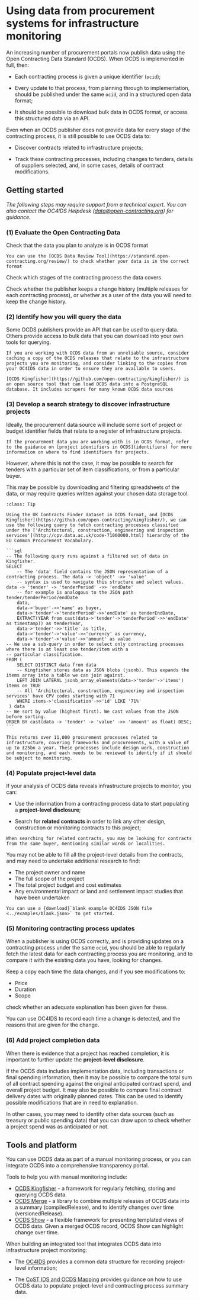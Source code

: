 # Using data from procurement systems for infrastructure monitoring

An increasing number of procurement portals now publish data using the Open Contracting Data Standard (OCDS). When OCDS is implemented in full, then:

* Each contracting process is given a unique identifier (`ocid`);

* Every update to that process, from planning through to implementation, should be published under the same `ocid`, and in a structured open data format;

* It should be possible to download bulk data in OCDS format, or access this structured data via an API.

Even when an OCDS publisher does not provide data for every stage of the contracting process, it is still possible to use OCDS data to:

* Discover contracts related to infrastructure projects;

* Track these contracting processes, including changes to tenders, details of suppliers selected, and, in some cases, details of contract modifications.

## Getting started

*The following steps may require support from a technical expert. You can also contact the OC4IDS Helpdesk ([data@open-contracting.org](mailto:data@open-contracting.org)) for guidance.*

### (1) Evaluate the Open Contracting Data

Check that the data you plan to analyze is in OCDS format

```{tip}
You can use the [OCDS Data Review Tool](https://standard.open-contracting.org/review/) to check whether your data is in the correct format
```

Check which stages of the contracting process the data covers.

Check whether the publisher keeps a change history (multiple releases for each contracting process), or whether as a user of the data you will need to keep the change history.

### (2) Identify how you will query the data

Some OCDS publishers provide an API that can be used to query data. Others provide access to bulk data that you can download into your own tools for querying.

```{tip}
If you are working with OCDS data from an unreliable source, consider caching a copy of the OCDS releases that relate to the infrastructure projects you are monitoring, and consider linking to the copies from your OC4IDS data in order to ensure they are available to users.
```

```{tip}
[OCDS Kingfisher](https://github.com/open-contracting/kingfisher/) is an open source tool that can load OCDS data into a PostgreSQL database. It includes scrapers for many known OCDS data sources
```

### (3) Develop a search strategy to discover infrastructure projects

Ideally, the procurement data source will include some sort of project or budget identifier fields that relate to a register of infrastructure projects.

```{tip}
If the procurement data you are working with is in OCDS format, refer to the guidance on [project identifiers in OCDS](identifiers) for more information on where to find identifiers for projects.
```

However, where this is not the case, it may be possible to search for tenders with a particular set of item classifications, or from a particular buyer.

This may be possible by downloading and filtering spreadsheets of the data, or may require queries written against your chosen data storage tool.

````{admonition} Worked example
:class: Tip

Using the UK Contracts Finder dataset in OCDS format, and [OCDS Kingfisher](https://github.com/open-contracting/kingfisher/), we can use the following query to fetch contracting processes classified under the ['Architectural, construction, engineering and inspection services'](http://cpv.data.ac.uk/code-71000000.html) hierarchy of the EU Common Procurement Vocabulary.

```sql
-- The following query runs against a filtered set of data in Kingfisher.
SELECT
    -- The 'data' field contains the JSON representation of a contracting process. The data -> 'object' ->> 'value'
    -- syntax is used to navigate this structure and select values. data -> 'tender' -> 'tenderPeriod' ->> 'endDate'
    -- for example is analogous to the JSON path tender/tenderPeriod/endDate
    data,
    data->'buyer'->>'name' as buyer,
    data->'tender'->'tenderPeriod'->>'endDate' as tenderEndDate,
    EXTRACT(YEAR from cast(data->'tender'->'tenderPeriod'->>'endDate' as timestamp)) as tenderYear,
    data->'tender'->>'title' as title,
    data->'tender'->'value'->>'currency' as currency,
    data->'tender'->'value'->>'amount' as value
-- We use a sub-query in order to select only contracting processes where there is at least one tender/item with a
-- particular classification.
FROM (
    SELECT DISTINCT data from data
    -- Kingfisher stores data as JSON blobs (jsonb). This expands the items array into a table we can join against.
    LEFT JOIN LATERAL jsonb_array_elements(data->'tender'->'items') items on TRUE
    -- All 'Architectural, construction, engineering and inspection services' have CPV codes starting with 71
    WHERE items->'classification'->>'id' LIKE '71%'  
 ) data
-- We sort by value (highest first). We cast values from the JSON before sorting.
ORDER BY cast(data -> 'tender' -> 'value' ->> 'amount' as float) DESC;
```

This returns over 11,000 procurement processes related to infrastructure, covering frameworks and procurements, with a value of up to £25bn a year. These processes include design work, construction and monitoring, and each needs to be reviewed to identify if it should be subject to monitoring.
````

### (4) Populate project-level data

If your analysis of OCDS data reveals infrastructure projects to monitor, you can:

* Use the information from a contracting process data to start populating a **project-level disclosure**;

* Search for **related contracts** in order to link any other design, construction or monitoring contracts to this project;

```{tip}
When searching for related contracts, you may be looking for contracts from the same buyer, mentioning similar words or localities.
```

You may not be able to fill all the project-level details from the contracts, and may need to undertake additional research to find:

* The project owner and name
* The full scope of the project
* The total project budget and cost estimates
* Any environmental impact or land and settlement impact studies that have been undertaken

```{tip}
You can use a {download}`blank example OC4IDS JSON file <../examples/blank.json>` to get started.
```

### (5) Monitoring contracting process updates

When a publisher is using OCDS correctly, and is providing updates on a contracting process under the same `ocid`, you should be able to regularly fetch the latest data for each contracting process you are monitoring, and to compare it with the existing data you have, looking for changes.

Keep a copy each time the data changes, and if you see modifications to:

* Price
* Duration
* Scope

check whether an adequate explanation has been given for these.

You can use OC4IDS to record each time a change is detected, and the reasons that are given for the change.

### (6) Add project completion data

When there is evidence that a project has reached completion, it is important to further update the **project-level disclosure**.

If the OCDS data includes implementation data, including transactions or final spending information, then it may be possible to compare the total sum of all contract spending against the original anticipated contract spend, and overall project budget. It may also be possible to compare final contract delivery dates with originally planned dates. This can be used to identify possible modifications that are in need to explanation.

In other cases, you may need to identify other data sources (such as treasury or public spending data) that you can draw upon to check whether a project spend was as anticipated or not.

## Tools and platform

You can use OCDS data as part of a manual monitoring process, or you can integrate OCDS into a comprehensive transparency portal.

Tools to help you with manual monitoring include:

* [OCDS Kingfisher](https://github.com/open-contracting/kingfisher/) - a framework for regularly fetching, storing and querying OCDS data.
* [OCDS Merge](https://github.com/open-contracting/ocds-merge) - a library to combine multiple releases of OCDS data into a summary (compiledRelease), and to identify changes over time (versionedRelease).
* [OCDS Show](https://github.com/open-contracting/ocds-show) - a flexible framework for presenting templated views of OCDS data. Given a merged OCDS record, OCDS Show can highlight change over time.

When building an integrated tool that integrates OCDS data into infrastructure project monitoring:

* The [OC4IDS](../../projects/index) provides a common data structure for recording project-level information;

* The [CoST IDS and OCDS Mapping](../../cost/index) provides guidance on how to use OCDS data to populate project-level and contracting process summary data.
